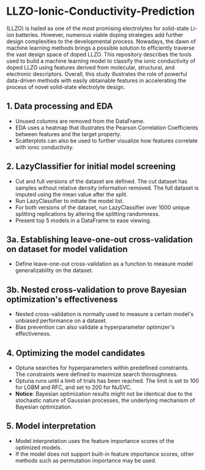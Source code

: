 # LLZO-Ionic-Conductivity-Prediction
(LLZO) is hailed as one of the most promising electrolytes for solid-state Li-ion batteries. However, numerous viable doping strategies add further design complexities to the developmental process. Nowadays, the dawn of machine learning methods brings a possible solution to efficiently traverse the vast design space of doped LLZO. This repository describes the tools used to build a machine learning model to classify the ionic conductivity of doped LLZO using features derived from molecular, structural, and electronic descriptors. Overall, this study illustrates the role of powerful data-driven methods with easily obtainable features in accelerating the process of novel solid-state electrolyte design.
## 1. Data processing and EDA
* Unused columns are removed from the DataFrame. 
* EDA uses a heatmap that illustrates the Pearson Correlation Coefficients between features and the target property.
* Scatterplots can also be used to further visualize how features correlate with ionic conductivity.
## 2. LazyClassifier for initial model screening
* Cut and full versions of the dataset are defined. The cut dataset has samples without relative density information removed. The full dataset is imputed using the mean value after the split.
* Run LazyClassifier to initiate the model list.
* For both versions of the dataset, run LazyClassifier over 1000 unique splitting replications by altering the splitting randomness.
* Present top 5 models in a DataFrame to ease viewing.
## 3a. Establishing leave-one-out cross-validation on dataset for model validation
* Define leave-one-out cross-validation as a function to measure model generalizability on the dataset.
## 3b. Nested cross-validation to prove Bayesian optimization's effectiveness
* Nested cross-validation is normally used to measure a certain model's unbiased performance on a dataset.
* Bias prevention can also validate a hyperparameter optimizer's effectiveness.
## 4. Optimizing the model candidates
* Optuna searches for hyperparameters within predefined constraints. The constraints were defined to maximize search thoroughness.
* Optuna runs until a limit of trials has been reached. The limit is set to 100 for LGBM and RFC, and set to 200 for NuSVC.
* __Notice__: Bayesian optimization results might not be identical due to the stochastic nature of Gaussian processes, the underlying mechanism of Bayesian optimization.
## 5. Model interpretation
* Model interpretation uses the feature importance scores of the optimized models.
* If the model does not support built-in feature importance scores, other methods such as permutation importance may be used.
